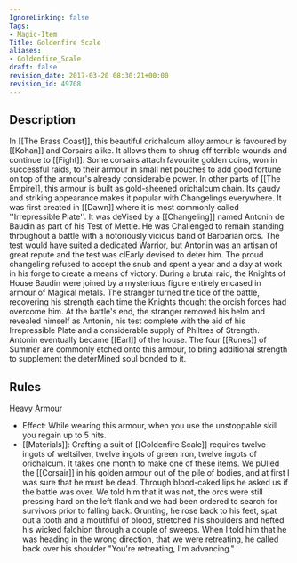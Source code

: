 ```yaml
---
IgnoreLinking: false
Tags:
- Magic-Item
Title: Goldenfire Scale
aliases:
- Goldenfire_Scale
draft: false
revision_date: 2017-03-20 08:30:21+00:00
revision_id: 49708
---
```


## Description
In [[The Brass Coast]], this beautiful orichalcum alloy armour is favoured by [[Kohan]] and Corsairs alike. It allows them to shrug off terrible wounds and continue to [[Fight]]. Some corsairs attach favourite golden coins, won in successful raids, to their armour in small net pouches to add good fortune on top of the armour's already considerable power. In other parts of [[The Empire]], this armour is built as gold-sheened orichalcum chain. Its gaudy and striking appearance makes it popular with Changelings everywhere.
It was first created in [[Dawn]] where it is most commonly called ''Irrepressible Plate''. It was deVised by a [[Changeling]] named Antonin de Baudin as part of his Test of Mettle. He was Challenged to remain standing throughout a battle with a notoriously vicious band of Barbarian orcs. The test would have suited a dedicated Warrior, but Antonin was an artisan of great repute and the test was clEarly devised to deter him. The proud changeling refused to accept the snub and spent a year and a day at work in his forge to create a means of victory. During a brutal raid, the Knights of House Baudin were joined by a mysterious figure entirely encased in armour of Magical metals. The stranger turned the tide of the battle, recovering his strength each time the Knights thought the orcish forces had overcome him. At the battle's end, the stranger removed his helm and revealed himself as Antonin, his test complete with the aid of his Irrepressible Plate and a considerable supply of Philtres of Strength. Antonin eventually became [[Earl]] of the house. 
The four [[Runes]] of Summer are commonly etched onto this armour, to bring additional strength to supplement the deterMined soul bonded to it.
## Rules
Heavy Armour
* Effect: While wearing this armour, when you use the unstoppable skill you regain up to 5 hits.
* [[Materials]]: Crafting a suit of [[Goldenfire Scale]] requires twelve ingots of weltsilver, twelve ingots of green iron, twelve ingots of orichalcum. It takes one month to make one of these items.
We pUlled the [[Corsair]] in his golden armour out of the pile of bodies, and at first I was sure that he must be dead.  Through blood-caked lips he asked us if the battle was over.  We told him that it was not, the orcs were still pressing hard on the left flank and we had been ordered to search for survivors prior to falling back.  Grunting, he rose back to his feet, spat out a tooth and a mouthful of blood, stretched his shoulders and hefted his wicked falchion through a couple of sweeps.  When I told him that he was heading in the wrong direction, that we were retreating, he called back over his shoulder "You're retreating, I'm advancing."